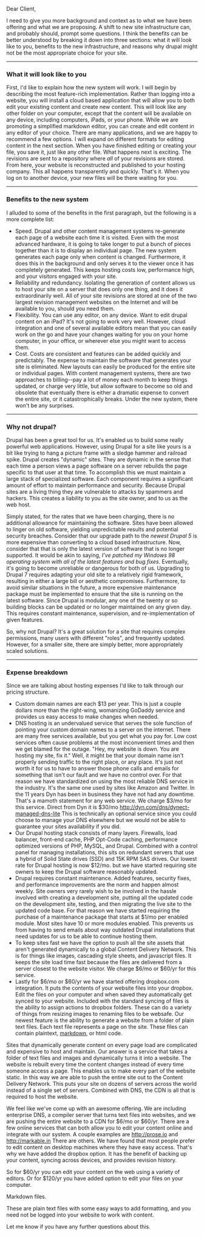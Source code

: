 Dear Client,

I need to give you more background and context as to what we have been offering and what we are proposing. A shift to new site infrastructure can, and probably should, prompt some questions. I think the benefits can be better understood by breaking it down into three sections: what it will look like to you, benefits to the new infrastructure, and reasons why drupal might not be the most appropriate choice for your site.
___

### What it will look like to you

First, I'd like to explain how the new system will work. I will begin by describing the most feature-rich implementation. Rather than logging into a website, you will install a cloud based application that will allow you to both edit your existing content and create new content. This will look like any other folder on your computer, except that the content will be available on any device, including computers, iPads, or your phone. While we are promoting a simplified markdown editor, you can create and edit content in any editor of your choice. There are many applications, and we are happy to recommend a few options. I will expand on different formats for editing content in the next section. When you have finished editing or creating your file, you save it, just like any other file. What happens next is exciting. The revisions are sent to a repository where *all* of your revisions are stored. From here, your website is reconstructed and published to your hosting company. This all happens transparently and quickly. That's it. When you log on to another device, your new files will be there waiting for you.
___

### Benefits to the new system

I alluded to some of the benefits in the first paragraph, but the following is a more complete list:

- Speed. Drupal and other content management systems re-generate each page of a website each time it is visited. Even with the most advanced hardware, it is going to take longer to put a bunch of pieces together than it is to display an individual page. The new system generates each page only when content is changed. Furthermore, it does this in the background and only serves it to the viewer once it has completely generated. This keeps hosting costs low, performance high, and your visitors engaged with your site.
- Reliability and redundancy. Isolating the generation of content allows us to host your site on a server that does only one thing, and it does it extraordinarily well. All of your site revisions are stored at one of the two largest revision management websites on the Internet and will be available to you, should you need them. 
- Flexibility. You can use any editor, on any device. Want to edit drupal content on an iPad? It's not going to work very well. However, cloud integration and one of several available editors mean that you can easily work on the go and have your changes waiting for you on your home computer, in your office, or wherever else you might want to access them.
- Cost. Costs are consistent and features can be added quickly and predictably. The expense to maintain the software that generates your site is eliminated. New layouts can easily be produced for the entire site or individual pages. With content management systems, there are two approaches to billing--pay a lot of money each month to keep things updated, or charge very little, but allow software to become so old and obsolete that eventually there is either a dramatic expense to convert the entire site, or it catastrophically breaks. Under the new system, there won't be any surprises.

___

### Why not drupal?

Drupal has been a great tool for us. It's enabled us to build some really powerful web applications. However, using Drupal for a site like yours is a bit like trying to hang a picture frame with a sledge hammer and railroad spike. Drupal creates "dynamic" sites. They are dynamic in the sense that each time a person views a page software on a server rebuilds the page specific to that user at that time. To accomplish this we must maintain a large stack of specialized software. Each component requires a significant amount of effort to maintain performance and security. Because Drupal sites are a living thing they are vulnerable to attacks by spammers and hackers. This creates a liability to you as the site owner, and to us as the web host.

Simply stated, for the rates that we have been charging, there is no additional allowance for maintaining the software. Sites have been allowed to linger on old software, yielding unpredictable results and potential security breaches. Consider that our upgrade path to the *newest Drupal 5* is more expensive than converting to a cloud based infrastructure. Now, consider that that is only the latest version of software that is no longer supported. It would be akin to saying, *I've patched my Windows 98 operating system with all of the latest features and bug fixes*. Eventually, it's going to become unreliable or dangerous for both of us. Upgrading to Drupal 7 requires adapting your old site to a relatively rigid framework, resulting in either a large bill or aesthetic compromises. Furthermore, to avoid similar situations in the future, a more expensive maintenance package must be implemented to ensure that the site is running on the latest software. Since Drupal is modular, any one of the twenty or so building blocks can be updated or no longer maintained on any given day. This requires constant maintenance, supervision, and re-implementation of given features.

So, why not Drupal? It's a great solution for a site that requires complex permissions, many users with different "roles", and frequently updated. However, for a smaller site, there are simply better, more appropriately scaled solutions.
___

### Expense breakdown

Since we are talking about hosting expenses I'd like to talk through our pricing structure.

* Custom domain names are each $13 per year. This is just a couple dollars more than the right-wing, womanizing GoDaddy service and provides us easy access to make changes when needed.
* DNS hosting is an undervalued service that serves the sole function of pointing your custom domain names to a server on the internet. There are many free services available, but you get what you pay for. Low cost services often cause problems at the most inconvenient times and then we get blamed for the outage. "Hey, my website is down. You are hosting my site, fix it." Well, it might be that your domain name isn't properly sending traffic to the right place, or any place. It's just not worth it for us to have to answer those phone calls and emails for something that isn't our fault and we have no control over. For that reason we have standardized on using the most reliable DNS service in the industry. It's the same one used by sites like Amazon and Twitter. In the 11 years Dyn has been in business they have not had any downtime. That's a mamoth statement for any web service. We charge $3/mo for this service. Direct from Dyn it is $30/mo http://dyn.com/dns/dynect-managed-dns-lite This is technically an optional service since you could choose to manage your DNS elsewhere but we would not be able to guarantee your sites availability if you did.
* Our Drupal hosting stack consists of many layers. Firewalls, load balancer, front-end cache, PHP Opt-Code caching, performance optimized versions of PHP, MySQL, and Drupal. Combined with a control panel for managing installations, this sits on redundant servers that use a hybrid of Solid State drives (SSD) and 15K RPM SAS drives. Our lowest rate for Drupal hosting is now $12/mo. but we have started requiring site owners to keep the Drupal software reasonably updated.
* Drupal requires constant maintenance. Added features, security fixes, and performance improvements are the norm and happen almost weekly. Site owners very rarely wish to be involved in the hassle involved with creating a development site, putting all the updated code on the development site, testing, and then migrating the live site to the updated code base. For that reason we have started requiring the purchase of a maintenance package that starts at $1/mo per enabled module. Most sites have 10 or more modules enabled. This prevents us from having to send emails about way outdated Drupal installations that need updates for us to be able to continue hosting them.
* To keep sites fast we have the option to push all the site assets that aren't generated dynamically to a global Content Delivery Network. This is for things like images, cascading style sheets, and javascript files. It keeps the site load time fast because the files are delivered from a server closest to the website visitor. We charge $6/mo or $60/yr for this service.
* Lastly for $6/mo or $60/yr we have started offering dropbox.com integration. It puts the contents of your website files into your dropbox. Edit the files on your computer and when saved they automatically get synced to your website. Included with the standard syncing of files is the ability to assign actions to dropbox folders. These can do a variety of things from resizing images to renaming files to be websafe. Our newest feature is the ability to generate a website from a folder of plain text files. Each text file represents a page on the site. These files can contain plaintext, [markdown](http://www.sundaysenegy.com/markdown), or html code.

Sites that dynamically generate content on every page load are complicated and expensive to host and maintain. Our answer is a service that takes a folder of text files and images and dynamically turns it into a website. The website is rebuilt every time the content changes instead of every time someone access a page. This enables us to make every part of the website static. In this way we are able to push the entire site out to the Content Delivery Network. This puts your site on dozens of servers across the world instead of a single set of servers. Combined with DNS, the CDN is all that is required to host the website.

We feel like we've come up with an awesome offering. We are including enterprise DNS, a compiler server that turns text files into websites, and we are pushing the entire website to a CDN for $6/mo or $60/yr. There are a few online services that can both allow you to edit your content online and integrate with our system. A couple examples are http://prose.io and http://markable.in There are others. We have found that most people prefer to edit content on desktop machines where they have easy access. That's why we have added the dropbox option. It has the benefit of backing up your content, syncing across devices, and provides revision history.

So for $60/yr you can edit your content on the web using a variety of editors. Or for $120/yr you have added option to edit your files on your computer.

Markdown files.

These are plain text files with some easy ways to add formatting, and you need not be logged into your website to work with content.

Let me know if you have any further questions about this.
